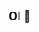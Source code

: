 ## OI 👋

<!--
**Douglinhs/Douglinhs** is a ✨ _special_ ✨ repository because its `README.md` (this file) appears on your GitHub profile.

- 💻 Técnico em Informática 
- 🌱 Aprendendo... 
- 👯 Tenho interesse de colaborar em Projetos que busque criatividade e inovação na 
- 💬 Possuo conhecimento em Banco de Dados, Programação WEB e um pouco em Redes
- 📫 @douglas.jipa140@gmail.com
- 😄 Conhecido também como Ghabriel
- ⚡ Curiosidade: Tenho mais ideias do que tempo pra pôr em prática. 😅
-->
